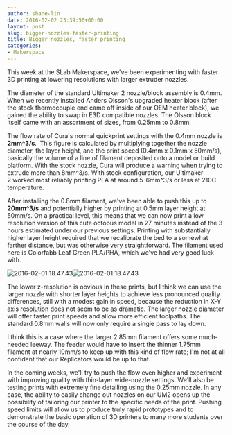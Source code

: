 ```yaml
---
author: shane-lin
date: 2016-02-02 23:39:56+00:00
layout: post
slug: bigger-nozzles-faster-printing
title: Bigger nozzles, faster printing
categories:
- Makerspace
---
```


This week at the SLab Makerspace, we've been experimenting with faster 3D printing at lowering resolutions with larger extruder nozzles.

The diameter of the standard Ultimaker 2 nozzle/block assembly is 0.4mm. When we recently installed Anders Olsson's upgraded heater block (after the stock thermocouple end came off inside of our OEM heater block), we gained the ability to swap in E3D compatible nozzles. The Olsson block itself came with an assortment of sizes, from 0.25mm to 0.8mm.

The flow rate of Cura's normal quickprint settings with the 0.4mm nozzle is **2mm^3/s**.  This figure is calculated by multiplying together the nozzle diameter, the layer height, and the print speed (0.4mm x 0.1mm x 50mm/s), basically the volume of a line of filament deposited onto a model or build platform. With the stock nozzle, Cura will produce a warning when trying to extrude more than 8mm^3/s. With stock configuration, our Ultimaker 2 worked most reliably printing PLA at around 5-6mm^3/s or less at 210C temperature.

After installing the 0.8mm filament, we've been able to push this up to **20mm^3/s** and potentially higher by printing at 0.5mm layer height at 50mm/s. On a practical level, this means that we can now print a low resolution version of this cute octopus model in 27 minutes instead of the 3 hours estimated under our previous settings. Printing with substantially higher layer height required that we recalibrate the bed to a somewhat farther distance, but was otherwise very straightforward. The filament used here is Colorfabb Leaf Green PLA/PHA, which we've had very good luck with.

![2016-02-01 18.47.43](http://scholarslab.org/wp-content/uploads/2016/02/2016-02-01-18.47.43.jpg)![2016-02-01 18.47.43](http://scholarslab.org/wp-content/uploads/2016/02/2016-02-01-18.47.43-300x225.jpg)

The lower z-resolution is obvious in these prints, but I think we can use the larger nozzle with shorter layer heights to achieve less pronounced quality differences, still with a modest gain in speed, because the reduction in X-Y axis resolution does not seem to be as dramatic. The larger nozzle diameter will offer faster print speeds and allow more efficient toolpaths. The standard 0.8mm walls will now only require a single pass to lay down.

I think this is a case where the larger 2.85mm filament offers some much-needed leeway. The feeder would have to insert the thinner 1.75mm filament at nearly 10mm/s to keep up with this kind of flow rate; I'm not at all confident that our Replicators would be up to that.

In the coming weeks, we'll try to push the flow even higher and experiment with improving quality with thin-layer wide-nozzle settings. We'll also be testing prints with extremely fine detailing using the 0.25mm nozzle. In any case, the ability to easily change out nozzles on our UM2 opens up the possibility of tailoring our printer to the specific needs of the print. Pushing speed limits will allow us to produce truly rapid prototypes and to demonstrate the basic operation of 3D printers to many more students over the course of the day.
